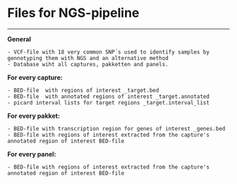 # Files for NGS-pipeline
********************************

**General**

    - VCF-file with 18 very common SNP´s used to identify samples by gennotyping them with NGS and an alternative method
    - Database wiht all captures, pakketten and panels.

**For every capture:**

    - BED-file  with regions of interest _target.bed 
    - BED-file  with annotated regions of interest _target.annotated
    - picard interval lists for target regions _target.interval_list

**For every pakket:**

    - BED-file with transcription region for genes of interest _genes.bed
    - BED-file with regions of interest extracted from the capture's annotated region of interest BED-file

**For every panel:**

    - BED-file with regions of interest extracted from the capture's annotated region of interest BED-file



